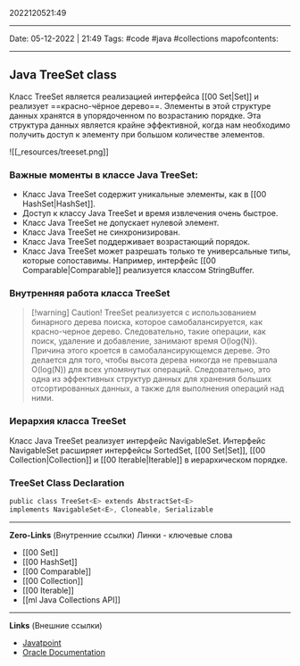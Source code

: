 2022120521:49
___
Date: 05-12-2022 | 21:49
Tags: #code #java #collections 
mapofcontents:
___
## Java TreeSet class
Класс TreeSet является реализацией интерфейса [[00 Set|Set]] и реализует ==красно-чёрное дерево==.
Элементы в этой структуре данных хранятся в упорядоченном по возрастанию порядке.
Эта структура данных является крайне эффективной, когда нам необходимо получить доступ к элементу при большом количестве элементов.


![[_resources/treeset.png]]

### Важные моменты в классе Java TreeSet: 
- Класс Java TreeSet содержит уникальные элементы, как в [[00 HashSet|HashSet]]. 
- Доступ к классу Java TreeSet и время извлечения очень быстрое. 
- Класс Java TreeSet не допускает нулевой элемент. 
- Класс Java TreeSet не синхронизирован. 
- Класс Java TreeSet поддерживает возрастающий порядок. 
- Класс Java TreeSet может разрешать только те универсальные типы, которые сопоставимы. Например, интерфейс [[00 Comparable|Comparable]] реализуется классом StringBuffer.

### Внутренняя работа класса TreeSet 
> [!warning] Caution! 
> TreeSet реализуется с использованием бинарного дерева поиска, которое самобалансируется, как красно-черное дерево. Следовательно, такие операции, как поиск, удаление и добавление, занимают время O(log(N)). Причина этого кроется в самобалансирующемся дереве. Это делается для того, чтобы высота дерева никогда не превышала O(log(N)) для всех упомянутых операций. Следовательно, это одна из эффективных структур данных для хранения больших отсортированных данных, а также для выполнения операций над ними.

### Иерархия класса TreeSet 
Класс Java TreeSet реализует интерфейс NavigableSet. 
Интерфейс NavigableSet расширяет интерфейсы SortedSet, [[00 Set|Set]], [[00 Collection|Collection]] и [[00 Iterable|Iterable]] в иерархическом порядке.

### TreeSet Class Declaration
```java
public class TreeSet<E> extends AbstractSet<E> 
implements NavigableSet<E>, Cloneable, Serializable
```

-----
**Zero-Links**  (Внутренние ссылки) Линки - ключевые слова
- [[00 Set]]
- [[00 HashSet]]
- [[00 Comparable]]
- [[00 Collection]]
- [[00 Iterable]]
- [[ml Java Collections API]]


------
**Links** (Внешние ссылки)
- [Javatpoint](https://www.javatpoint.com/java-treeset)
- [Oracle Documentation](https://docs.oracle.com/javase/7/docs/api/java/util/TreeSet.html)
